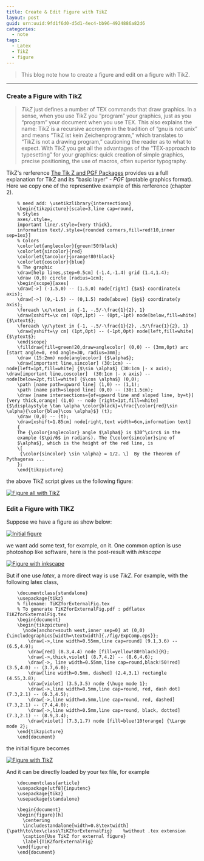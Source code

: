```yaml
---
title: Create & Edit Figure with TikZ
layout: post
guid: urn:uuid:9fd1f6d0-d5d1-4ec4-bb96-4924886a82d6
categories:
  - note
tags:
  - Latex
  - TikZ
  - figure
---
```



> This blog note how to create a figure and edit on a figure with TikZ.


---

### Create a Figure with TikZ
> *TikZ* just defines a number of TEX commands that draw graphics. In a sense, when you use TikZ
> you “program” your graphics, just as you “program” your document when you use TEX. This also explains
> the name: TikZ is a recursive accronym in the tradition of “gnu is not unix” and means “TikZ ist kein
> Zeichenprogramm,” which translates to “TikZ is not a drawing program,” cautioning the reader as to what
> to expect. With TikZ you get all the advantages of the “TEX-approach to typesetting” for your graphics:
> quick creation of simple graphics, precise positioning, the use of macros, often superior typography.

TikZ's rerference [The Tik Z and PGF Packages](https://www.ctan.org/pkg/pgf?lang=en) provides us a full 
explanation for TikZ and its "basic layer" - *PGF* (protable graphics format). Here we copy one of the representive
example of this rerference (chapter 2).

```
    % need add: \usetikzlibrary{intersections}
    \begin{tikzpicture}[scale=3,line cap=round,
    % Styles
    axes/.style=,
    important line/.style={very thick},
    information text/.style={rounded corners,fill=red!10,inner sep=1ex}]
    % Colors
    \colorlet{anglecolor}{green!50!black}
    \colorlet{sincolor}{red}
    \colorlet{tancolor}{orange!80!black}
    \colorlet{coscolor}{blue}
    % The graphic
    \draw[help lines,step=0.5cm] (-1.4,-1.4) grid (1.4,1.4);
    \draw (0,0) circle [radius=1cm];
    \begin{scope}[axes]
    \draw[->] (-1.5,0) -- (1.5,0) node[right] {$x$} coordinate(x axis);
    \draw[->] (0,-1.5) -- (0,1.5) node[above] {$y$} coordinate(y axis);
    \foreach \x/\xtext in {-1, -.5/-\frac{1}{2}, 1}
    \draw[xshift=\x cm] (0pt,1pt) -- (0pt,-1pt) node[below,fill=white] {$\xtext$};
    \foreach \y/\ytext in {-1, -.5/-\frac{1}{2}, .5/\frac{1}{2}, 1}
    \draw[yshift=\y cm] (1pt,0pt) -- (-1pt,0pt) node[left,fill=white] {$\ytext$};
    \end{scope}
    \filldraw[fill=green!20,draw=anglecolor] (0,0) -- (3mm,0pt) arc [start angle=0, end angle=30, radius=3mm];
    \draw (15:2mm) node[anglecolor] {$\alpha$};
    \draw[important line,sincolor] (30:1cm) -- node[left=1pt,fill=white] {$\sin \alpha$} (30:1cm |- x axis); \draw[important line,coscolor]  (30:1cm |- x axis) -- node[below=2pt,fill=white] {$\cos \alpha$} (0,0);
    \path [name path=upward line] (1,0) -- (1,1);
    \path [name path=sloped line] (0,0) -- (30:1.5cm);
    \draw [name intersections={of=upward line and sloped line, by=t}] [very thick,orange] (1,0) -- node [right=1pt,fill=white] {$\displaystyle \tan \alpha \color{black}=\frac{\color{red}\sin \alpha}{\color{blue}\cos \alpha}$} (t);
    \draw (0,0) -- (t);
    \draw[xshift=1.85cm] node[right,text width=6cm,information text] 
    {
    The {\color{anglecolor} angle $\alpha$} is $30^\circ$ in the
    example ($\pi/6$ in radians). The {\color{sincolor}sine of
    $\alpha$}, which is the height of the red line, is
    \[
     {\color{sincolor} \sin \alpha} = 1/2. \]  By the Theorem of Pythagoras ...
    };
    \end{tikzpicture}
```

the above TikZ script gives us the following figure: 

[![Figure all with TikZ](/media/files/2017/01/12/ch2_karl.png)](https://github.com/bizhishui/bizhishui.github.io/blob/master/ "figure full with TikZ")


### Edit a Figure with TIKZ
Suppose we have a figure as show below:

[![Initial figure](/media/files/2017/01/12/ExpComp.png)](https://github.com/bizhishui/bizhishui.github.io/blob/master/ "Initial figure")

[//]: # (<img src="https://github.com/bizhishui/bizhishui.github.io/blob/master/media/files/2017/01/12/ExpComp.png" alt="Initial figure" width="200" height="200" />)

we want add some text, for example, on it. One common option is use photoshop like software, here is the post-result with *inkscape*

[![Figure with inkscape](/media/files/2017/01/12/ExpComp4.jpg)](https://github.com/bizhishui/bizhishui.github.io/blob/master/ "figure with inkscape")

But if one use *latex*, a more direct way is use *TikZ*. For example, with the following latex class, 

```
    \documentclass{standalone}
    \usepackage{tikz}
    % filename: TiKZforExternalFig.tex
    % To generate TiKZforExternalFig.pdf : pdflatex TiKZforExternalFig.tex
    \begin{document}
    \begin{tikzpicture}
      \node[anchor=south west,inner sep=0] at (0,0) {\includegraphics[width=\textwidth]{./fig/ExpComp.eps}};
        \draw[->,line width=0.55mm,line cap=round] (9.1,3.6) -- (6.5,4.9);
        \draw[red] (8.3,4.4) node [fill=yellow!80!black]{R};
        \draw[->,thick,violet] (8.7,4.2) -- (8.6,4.6);
        \draw[->, line width=0.55mm,line cap=round,black!50!red] (3.5,4.0) -- (3.7,6.0);
        \draw[line width=0.5mm, dashed] (2.4,3.1) rectangle (4.55,3.8);
        \draw[violet] (3.5,3.5) node {\huge mode 1};
        \draw[->,line width=0.5mm,line cap=round, red, dash dot] (7.3,2.1) -- (6.3,4.5);
        \draw[->,line width=0.5mm,line cap=round, red, dashed] (7.3,2.1) -- (7.4,4.0);
        \draw[->,line width=0.5mm,line cap=round, black, dotted] (7.3,2.1) -- (8.9,3.4);
        \draw[violet] (7.3,1.7) node [fill=blue!10!orange] {\Large mode 2};
    \end{tikzpicture}
    \end{document}
```

the initial figure becomes

[![Figure with TikZ](/media/files/2017/01/12/TiKZforExternalFig.png)](https://github.com/bizhishui/bizhishui.github.io/blob/master/ "figure with TikZ")

And it can be directly loaded by your tex file, for example

```
    \documentclass{article}
    \usepackage[utf8]{inputenc}
    \usepackage{tikz}
    \usepackage{standalone}
    
    \begin{document}
    \begin{figure}[h]
      \centering
      \includestandalone[width=0.8\textwidth]{\path\to\tex\class\TiKZforExternalFig}    %without .tex extension
      \caption{Use TikZ for external figure}
      \label{TiKZforExternalFig}
    \end{figure}
    \end{document}
```
